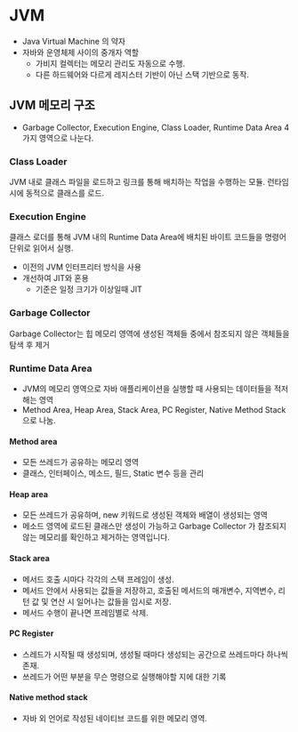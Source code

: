 # JVM
- Java Virtual Machine 의 약자
- 자바와 운영체제 사이의 중개자 역할
  + 가비지 컬렉터는 메모리 관리도 자동으로 수행.
  + 다른 하드웨어와 다르게 레지스터 기반이 아닌 스택 기반으로 동작.

## JVM 메모리 구조
- Garbage Collector, Execution Engine, Class Loader, Runtime Data Area 4가지 영역으로 나눈다.

### Class Loader
JVM 내로 클래스 파일을 로드하고 링크를 통해 배치하는 작업을 수행하는 모듈. 런타임 시에 동적으로 클래스를 로드.

### Execution Engine
클래스 로더를 통해 JVM 내의 Runtime Data Area에 배치된 바이트 코드들을 명령어 단위로 읽어서 실행.
- 이전의 JVM 인터프리터 방식을 사용
- 개선하여 JIT와 혼용
    + 기준은 일정 크기가 이상일때 JIT

### Garbage Collector
Garbage Collector는 힙 메모리 영역에 생성된 객체들 중에서 참조되지 않은 객체들을 탐색 후 제거

### Runtime Data Area
- JVM의 메모리 영역으로 자바 애플리케이션을 실행할 때 사용되는 데이터들을 적저해는 영역
- Method Area, Heap Area, Stack Area, PC Register, Native Method Stack 으로 나눔.

#### Method  area
- 모든 쓰레드가 공유하는 메모리 영역
- 클래스, 인터페이스, 메소드, 필드, Static 변수 등을 관리

#### Heap area
- 모든 쓰레드가 공유하며, new 키워드로 생성된 객체와 배열이 생성되는 영역
- 메소드 영역에 로드된 클래스만 생성이 가능하고 Garbage Collector 가 참조되지 않는 메모리를 확인하고 제거하는 영역입니다. 

#### Stack area
- 메서드 호출 시마다 각각의 스택 프레임이 생성.
- 메서드 안에서 사용되는 값들을 저장하고, 호출된 메서드의 매개변수, 지역변수, 리턴 값 및 연산 시 일어나는 값들을 임시로 저장.
- 메서드 수행이 끝나면 프레임별로 삭제.

#### PC Register
- 스레드가 시작될 때 생성되며, 생성될 때마다 생성되는 공간으로 쓰레드마다 하나씩 존재.
- 쓰레드가 어떤 부분을 무슨 명령으로 실행해야할 지에 대한 기록

#### Native method stack
- 자바 외 언어로 작성된 네이티브 코드를 위한 메모리 영역.